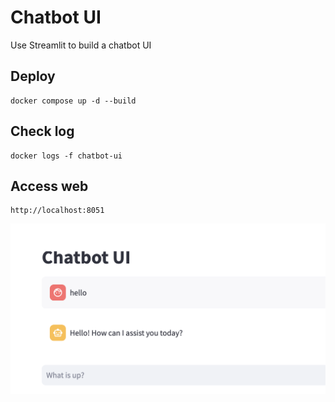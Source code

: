 # Chatbot UI
Use Streamlit to build a chatbot UI

## Deploy
    docker compose up -d --build

## Check log
    docker logs -f chatbot-ui 

## Access web
    http://localhost:8051

![demo](demo.png)


